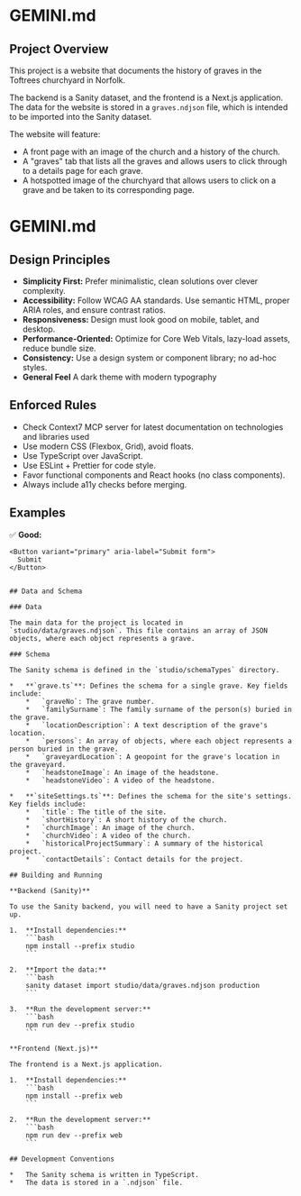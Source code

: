 # GEMINI.md

## Project Overview

This project is a website that documents the history of graves in the Toftrees churchyard in Norfolk.

The backend is a Sanity dataset, and the frontend is a Next.js application. The data for the website is stored in a `graves.ndjson` file, which is intended to be imported into the Sanity dataset.

The website will feature:
* A front page with an image of the church and a history of the church.
* A "graves" tab that lists all the graves and allows users to click through to a details page for each grave.
* A hotspotted image of the churchyard that allows users to click on a grave and be taken to its corresponding page.

# GEMINI.md

## Design Principles
- **Simplicity First:** Prefer minimalistic, clean solutions over clever complexity.
- **Accessibility:** Follow WCAG AA standards. Use semantic HTML, proper ARIA roles, and ensure contrast ratios.
- **Responsiveness:** Design must look good on mobile, tablet, and desktop.
- **Performance-Oriented:** Optimize for Core Web Vitals, lazy-load assets, reduce bundle size.
- **Consistency:** Use a design system or component library; no ad-hoc styles.
- **General Feel** A dark theme with modern typography

## Enforced Rules
- Check Context7 MCP server for latest documentation on technologies and libraries used
- Use modern CSS (Flexbox, Grid), avoid floats.
- Use TypeScript over JavaScript.
- Use ESLint + Prettier for code style.
- Favor functional components and React hooks (no class components).
- Always include a11y checks before merging.

## Examples
✅ **Good:**
```tsx
<Button variant="primary" aria-label="Submit form">
  Submit
</Button>


## Data and Schema

### Data

The main data for the project is located in `studio/data/graves.ndjson`. This file contains an array of JSON objects, where each object represents a grave.

### Schema

The Sanity schema is defined in the `studio/schemaTypes` directory.

*   **`grave.ts`**: Defines the schema for a single grave. Key fields include:
    *   `graveNo`: The grave number.
    *   `familySurname`: The family surname of the person(s) buried in the grave.
    *   `locationDescription`: A text description of the grave's location.
    *   `persons`: An array of objects, where each object represents a person buried in the grave.
    *   `graveyardLocation`: A geopoint for the grave's location in the graveyard.
    *   `headstoneImage`: An image of the headstone.
    *   `headstoneVideo`: A video of the headstone.

*   **`siteSettings.ts`**: Defines the schema for the site's settings. Key fields include:
    *   `title`: The title of the site.
    *   `shortHistory`: A short history of the church.
    *   `churchImage`: An image of the church.
    *   `churchVideo`: A video of the church.
    *   `historicalProjectSummary`: A summary of the historical project.
    *   `contactDetails`: Contact details for the project.

## Building and Running

**Backend (Sanity)**

To use the Sanity backend, you will need to have a Sanity project set up.

1.  **Install dependencies:**
    ```bash
    npm install --prefix studio
    ```

2.  **Import the data:**
    ```bash
    sanity dataset import studio/data/graves.ndjson production
    ```

3.  **Run the development server:**
    ```bash
    npm run dev --prefix studio
    ```

**Frontend (Next.js)**

The frontend is a Next.js application.

1.  **Install dependencies:**
    ```bash
    npm install --prefix web
    ```

2.  **Run the development server:**
    ```bash
    npm run dev --prefix web
    ```

## Development Conventions

*   The Sanity schema is written in TypeScript.
*   The data is stored in a `.ndjson` file.
